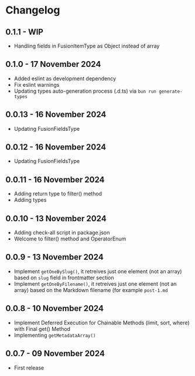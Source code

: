 # Changelog

## 0.1.1 - WIP

- Handling fields in FusionItemType as Object instead of array

## 0.1.0 - 17 November 2024
- Added eslint as development dependency
- Fix eslint warnings
- Updating types auto-generation process (.d.ts) via `bun run generate-types`

## 0.0.13 - 16 November 2024
- Updating FusionFieldsType

## 0.0.12 - 16 November 2024
- Updating FusionFieldsType

## 0.0.11 - 16 November 2024
- Adding return type to filter() method
- Adding types

## 0.0.10 - 13 November 2024
- Adding check-all script in package.json
- Welcome to filter() method and OperatorEnum

## 0.0.9 - 13 November 2024
- Implement `getOneBySlug()`, it retreives just one element (not an array) based on `slug` field in frontmatter section
- Implement `getOneByFilename()`, it retreives just one element (not an array) based on the Markdown filename (for example `post-1.md`

## 0.0.8 - 10 November 2024
- Implement Deferred Execution for Chainable Methods (limit, sort, where) with Final get() Method
- Implementing `getMetadataArray()`

## 0.0.7 - 09 November 2024
- First release
